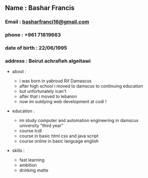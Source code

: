 ## **Name : Bashar Francis**
### Email : basharfranci16@gmail.com
### phone : +961 71819663
### date of birth : 22/06/1995
### address : Beirut achrafieh algeitawi
* about :
   - i was born in yabroud Rif Damascus
   - after high school i moved to damscus to continuing education
   - but unfortunately ican't 
   - after that i moved to lebanon  
   - now im sutdying web development at codi !

* education :
   - im study computer and automation engineering in damscus university "third year"
   - course Icdl 
   - course in basic html css and java script
   - course online in basic language english

* skills :
   - fast learning 
   - ambition 
   - drinking matte 
